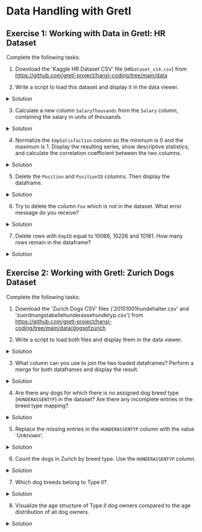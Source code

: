 # Data Handling with Gretl

## Exercise 1: Working with Data in Gretl: HR Dataset

Complete the following tasks:

1. Download the 'Kaggle HR Dataset CSV' file (`HRDataset_v14.csv`) from https://github.com/gretl-project/hansl-coding/tree/main/data

2. Write a script to load this dataset and display it in the data viewer.
<details>
<summary>Solution</summary>
<pre><code class="language-hansl"># Load HR dataset
open "HRDataset_v14.csv"
varlist
</code></pre>
</details>

3. Calculate a new column `SalaryThousands` from the `Salary` column, containing the salary in units of thousands.
<details>
<summary>Solution</summary>
<pre><code class="language-hansl"># Calculate salary in thousands
series SalaryThousands = Salary / 1000
print Salary SalaryThousands --byobs --range=1:10
</code></pre>
</details>

4. Normalize the `EmpSatisfaction` column so the minimum is 0 and the maximum is 1. Display the resulting series, show descriptive statistics, and calculate the correlation coefficient between the two columns.
<details>
<summary>Solution</summary>
<pre><code class="language-hansl"># Normalize EmpSatisfaction to [0,1] range
scalar min_sat = min(EmpSatisfaction)
scalar max_sat = max(EmpSatisfaction)
series NormalizedSatisfaction = (EmpSatisfaction - min_sat) / (max_sat - min_sat)
# Display results
print EmpSatisfaction NormalizedSatisfaction --byobs --range=1:10
# Descriptive statistics
summary EmpSatisfaction NormalizedSatisfaction --simple
# Calculate correlation
corr EmpSatisfaction NormalizedSatisfaction
</code></pre>
</details>

5. Delete the `Position` and `PositionID` columns. Then display the dataframe.
<details>
<summary>Solution</summary>
<pre><code class="language-hansl"># Delete columns
list DROP = Position PositionID
delete DROP
# Show dataframe (columns)
varlist
</code></pre>
</details>

6. Try to delete the column `Foo` which is not in the dataset. What error message do you receive?
<details>
<summary>Solution</summary>
<pre><code class="language-hansl"># Try to delete non-existent column
delete Foo
# This would show an error message like:
# "Unknown variable name in command"
</code></pre>
</details>

7. Delete rows with `EmpID` equal to 10066, 10226 and 10181. How many rows remain in the dataframe?
<details>
<summary>Solution</summary>
<pre><code class="language-hansl"># Delete specific rows
printf "Number of rows before: %d\n", $nobs
series to_keep = (EmpID != 10066) && (EmpID != 10226) && (EmpID != 10181)
# Activate the "--permanent" flag to delete rows in place
smpl to_keep --restrict #--permanent
printf "Number of rows now: %d\n", $nobs
</code></pre>
</details>


## Exercise 2: Working with Gretl: Zurich Dogs Dataset

Complete the following tasks:

1. Download the 'Zurich Dogs CSV' files ('20151001hundehalter.csv' and 'zuordnungstabellehunderassehundetyp.csv') from https://github.com/gretl-project/hansl-coding/tree/main/data/dogsofzurich

2. Write a script to load both files and display them in the data viewer.
<details>
<summary>Solution</summary>
<pre><code class="language-hansl"># Load the dogs dataset
open "20151001hundehalter.csv"
print "Dogs dataset loaded"
varlist

# Save the dogs dataset to a temporary file for later use
store "@dogs.gdt"

# Load the dog breed type mapping
open "zuordnungstabellehunderassehundetyp.csv"
print "Dog breed types dataset loaded"
varlist
</code></pre>
</details>

3. What column can you use to join the two loaded dataframes? Perform a merge for both dataframes and display the result.
<details>
<summary>Solution</summary>
<pre><code class="language-hansl"># We can merge on the RASSE column
# First, store the breed types dataset
store "@breedtypes.gdt"

# Then load the dogs dataset again
open "@dogs.gdt"

# Join using the dog breed column
join RASSE --data=HUNDERASSENTYP "@breedtypes.gdt"

# Display the result
print HUNDENAME RASSE HUNDERASSENTYP --byobs --range=1:10
</code></pre>
</details>

4. Are there any dogs for which there is no assigned dog breed type (`HUNDERASSENTYP`) in the dataset? Are there any incomplete entries in the breed type mapping?
<details>
<summary>Solution</summary>
<pre><code class="language-hansl"># Check for dogs without breed type
series missing_breed_type = ok(HUNDERASSENTYP) ? 0 : 1
printf "Number of dogs without breed type: %d\n", sum(missing_breed_type)

# Count occurrences
freq missing_breed_type

# Display some examples of missing breed types
smpl missing_breed_type == 1 --restrict
print HUNDENAME RASSE HUNDERASSENTYP --byobs --range=1:10
smpl full

# Check for incomplete entries in the breed mapping (load mapping dataset)
open "@breedtypes.gdt"
series incomplete_mapping = (ok(HUNDERASSENTYP) && strlen(HUNDERASSENTYP) > 0) ? 0 : 1
printf "Number of incomplete mappings: %d\n", sum(incomplete_mapping)

# Show incomplete mappings if any
if sum(incomplete_mapping) > 0
    smpl incomplete_mapping == 1 --restrict
    print RASSE HUNDERASSENTYP --byobs
    smpl full
endif
</code></pre>
</details>

5. Replace the missing entries in the `HUNDERASSENTYP` column with the value 'Unknown'.
<details>
<summary>Solution</summary>
<pre><code class="language-hansl"># Load the merged dataset
open "@dogs.gdt"
join RASSE --data=HUNDERASSENTYP "@breedtypes.gdt"

# Replace missing values with 'Unknown'
series missing_type = ok(HUNDERASSENTYP) ? 0 : 1
smpl missing_type == 1 --restrict
series string HUNDERASSENTYP = "Unknown"
smpl full

# Verify the change
freq HUNDERASSENTYP
</code></pre>
</details>

6. Count the dogs in Zurich by breed type. Use the `HUNDERASSENTYP` column.
<details>
<summary>Solution</summary>
<pre><code class="language-hansl"># Count dogs by breed type
freq HUNDERASSENTYP

# Alternative approach with more control over output
strings breed_types = strvals(HUNDERASSENTYP)
printf "Count of dogs by breed type:\n"
printf "-------------------------\n"
loop foreach i breed_types
    series count = (HUNDERASSENTYP == "$i")
    printf "%-15s: %5d\n", "$i", sum(count)
endloop
</code></pre>
</details>

7. Which dog breeds belong to Type II?
<details>
<summary>Solution</summary>
<pre><code class="language-hansl"># Find breeds in Type II
series is_type2 = (HUNDERASSENTYP == "II")
smpl is_type2 == 1 --restrict

# Get unique breeds in Type II
strings type2_breeds = strvals(RASSE)
printf "Breeds in Type II:\n"
printf "----------------\n"
loop foreach i type2_breeds
    printf "%s\n", "$i"
endloop
smpl full
</code></pre>
</details>

8. Visualize the age structure of Type II dog owners compared to the age distribution of all dog owners.
<details>
<summary>Solution</summary>
<pre><code class="language-hansl"># Visualize age structure comparison
# First for all dog owners
gnuplot ALTER --histogram --output=display \
  {set title "Age Distribution of All Dog Owners";}

# Then for Type II dog owners
smpl HUNDERASSENTYP == "II" --restrict
gnuplot ALTER --histogram --output=display \
  {set title "Age Distribution of Type II Dog Owners";}
smpl full

# Create a density comparison plot
series is_type2 = (HUNDERASSENTYP == "II")
gnuplot ALTER --dummy-axis=is_type2 --boxplot --output=display \
  {set title "Age Comparison: All Owners vs. Type II Dog Owners";}
</code></pre>
</details>
